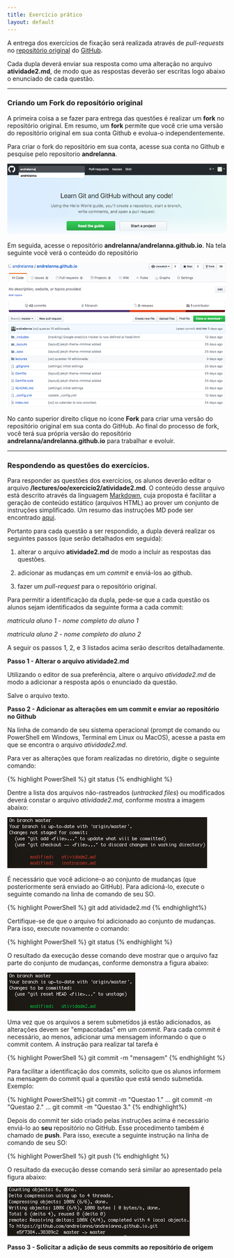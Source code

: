 ```yaml
---
title: Exercício prático
layout: default
---
```


A entrega dos exercícios de fixação será realizada através de *pull-requests* no [repositório original][repositorioOriginal] do [GitHub][github]. 

Cada dupla deverá enviar sua resposta como uma alteração no arquivo **atividade2.md**, de modo que as respostas deverão ser escritas logo abaixo o enunciado de cada questão.

---

### Criando um **Fork** do repositório original

A primeira coisa a se fazer para entrega das questões é realizar um **fork** no repositório original. Em resumo, um **fork** permite que você crie uma versão do repositório original em sua conta Github e evolua-o independentemente.

Para criar o fork do repositório em sua conta, acesse sua conta no Github e pesquise pelo repositorio **andrelanna**.

![buscaRepositorio][buscaRepositorio]

Em seguida, acesse o repositório **andrelanna/andrelanna.github.io**. Na tela seguinte você verá o conteúdo do repositório

![conteudoRepositorio][conteudoRepositorio]

No canto superior direito clique no ícone **Fork** para criar uma versão do repositório original em sua conta do GitHub. Ao final do processo de fork, você terá sua própria versão do repositório **andrelanna/andrelanna.github.io** para trabalhar e evoluir.

---

### Respondendo as questões do exercícios. 

Para responder as questões dos exercícios, os alunos deverão editar o arquivo **/lectures/oo/exercicio2/atividade2.md**. O conteúdo desse arquivo está descrito através da linguagem [Markdown][markdown], cuja proposta é facilitar a geração de conteúdo estático (arquivos HTML) ao prover um conjunto de instruções simplificado. Um resumo das instruções MD pode ser encontrado [aqui][markdownCheatsheet].

Portanto para cada questão a ser respondido, a dupla deverá realizar os seguintes passos (que serão detalhados em seguida):

1) alterar o arquivo **atividade2.md** de modo a incluir as respostas das questões.

2) adicionar as mudanças em um *commit* e enviá-los ao github.

3) fazer um *pull-request* para o repositório original. 

Para permitir a identificação da dupla, pede-se que a cada questão os alunos sejam identificados da seguinte forma a cada commit: 

*matricula aluno 1 - nome completo do aluno 1*

*matricula aluno 2 - nome completo do aluno 2*


A seguir os passos 1, 2, e 3 listados acima serão descritos detalhadamente.

**Passo 1 - Alterar o arquivo atividade2.md**

Utilizando o editor de sua preferência, altere o arquivo *atividade2.md* de modo a adicionar a resposta após o enunciado da questão. 

Salve o arquivo texto.


**Passo 2 - Adicionar as alterações em um commit e enviar ao repositório no Github**


Na linha de comando de seu sistema operacional (prompt de comando ou PowerShell em Windows, Terminal em Linux ou MacOS), acesse a pasta em que se encontra o arquivo *atividade2.md*. 

Para ver as alterações que foram realizadas no diretório, digite o seguinte comando: 

{% highlight PowerShell %}
git status
{% endhighlight %}

Dentre a lista dos arquivos não-rastreados (*untracked files*) ou modificados deverá constar o arquivo *atividade2.md*, conforme mostra a imagem abaixo: 

![arquivoModificado][arquivoModificado]

É necessário que você adicione-o ao conjunto de mudanças (que posteriormente será enviado ao GitHub). Para adicioná-lo, execute o seguinte comando na linha de comando de seu SO.

{% highlight PowerShell %}
git add atividade2.md
{% endhighlight%}

Certifique-se de que o arquivo foi adicionado ao conjunto de mudanças. Para isso, execute novamente o comando:

{% highlight PowerShell %}
git status
{% endhighlight %}

O resultado da execução desse comando deve mostrar que o arquivo faz parte do conjunto de mudanças, conforme demonstra a figura abaixo: 

![arquivoAdicionado][arquivoAdicionado]

Uma vez que os arquivos a serem submetidos já estão adicionados, as alterações devem ser "empacotadas" em um *commit*. Para cada commit é necessário, ao menos, adicionar uma mensagem informando o que o commit contem. A instrução para realizar tal tarefa é 

{% highlight PowerShell %}
git commit -m "mensagem"
{% endhighlight %}

Para facilitar a identificação dos commits, solicito que os alunos informem na mensagem do commit qual a questão que está sendo submetida. Exemplo: 

{% highlight PowerShell%}
git commit -m "Questao 1."
...
git commit -m "Questao 2."
...
git commit -m "Questao 3."
{% endhighlight%}

Depois do commit ter sido criado pelas instruções acima é necessário enviá-lo ao **seu** repositório no GitHub. Esse procedimento também é chamado de **push**. Para isso, execute a seguinte instrução na linha de comando de seu SO: 

{% highlight PowerShell %}
git push
{% endhighlight %}

O resultado da execução desse comando será similar ao apresentado pela figura abaixo:

![resultadoCommit][resultadoCommit]


**Passo 3 - Solicitar a adição de seus commits ao repositório de origem**





[repositorioOriginal]: https://github.com/andrelanna/andrelanna.github.io
[github]: https://github.com

[buscaRepositorio]: buscaRepositorio.png
[conteudoRepositorio]: conteudoRepositorio.png
[markdown]: https://daringfireball.net/projects/markdown/
[markdownCheatsheet]: https://github.com/adam-p/markdown-here/wiki/Markdown-Cheatsheet 
[arquivoModificado]: arquivoModificado.png
[arquivoAdicionado]: arquivoAdicionado.png
[resultadoCommit]: resultadoCommit.png
